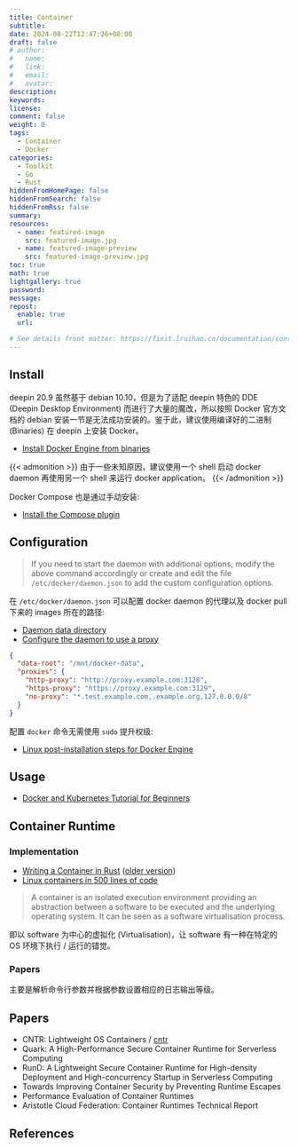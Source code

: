 ```yaml
---
title: Container
subtitle:
date: 2024-08-22T12:47:26+08:00
draft: false
# author:
#   name:
#   link:
#   email:
#   avatar:
description:
keywords:
license:
comment: false
weight: 0
tags:
  - Container
  - Docker
categories:
  - Toolkit
  - Go
  - Rust
hiddenFromHomePage: false
hiddenFromSearch: false
hiddenFromRss: false
summary:
resources:
  - name: featured-image
    src: featured-image.jpg
  - name: featured-image-preview
    src: featured-image-preview.jpg
toc: true
math: true
lightgallery: true
password:
message:
repost:
  enable: true
  url:

# See details front matter: https://fixit.lruihao.cn/documentation/content-management/introduction/#front-matter
---
```


<!--more-->

## Install

deepin 20.9 虽然基于 debian 10.10，但是为了适配 deepin 特色的 DDE (Deepin Desktop Environment) 而进行了大量的魔改，所以按照 Docker 官方文档的 debian 安装一节是无法成功安装的。鉴于此，建议使用编译好的二进制 (Binaries) 在 deepin 上安装 Docker。

- [Install Docker Engine from binaries](https://docs.docker.com/engine/install/binaries/)

{{< admonition >}}
由于一些未知原因，建议使用一个 shell 启动 docker daemon 再使用另一个 shell 来运行 docker application。
{{< /admonition >}}

Docker Compose 也是通过手动安装:

- [Install the Compose plugin](https://docs.docker.com/compose/install/linux/#install-the-plugin-manually)

## Configuration

> If you need to start the daemon with additional options, modify the above command accordingly or create and edit the file `/etc/docker/daemon.json` to add the custom configuration options.

在 `/etc/docker/daemon.json` 可以配置 docker daemon 的代理以及 docker pull 下来的 images 所在的路径:

- [Daemon data directory](https://docs.docker.com/engine/daemon/#daemon-data-directory)
- [Configure the daemon to use a proxy](https://docs.docker.com/engine/daemon/proxy/)

```json
{
  "data-root": "/mnt/docker-data",
  "proxies": {
    "http-proxy": "http://proxy.example.com:3128",
    "https-proxy": "https://proxy.example.com:3129",
    "no-proxy": "*.test.example.com,.example.org,127.0.0.0/8"
  }
}
```

配置 `docker` 命令无需使用 `sudo` 提升权级:

- [Linux post-installation steps for Docker Engine](https://docs.docker.com/engine/install/linux-postinstall/)

## Usage

- [Docker and Kubernetes Tutorial for Beginners](https://www.youtube.com/playlist?list=PLy7NrYWoggjwPggqtFsI_zMAwvG0SqYCb)

## Container Runtime

### Implementation

- [Writing a Container in Rust](https://litchipi.site/serie/containers_in_rust) ([older version](https://litchipi.github.io/series/container_in_rust))
- [Linux containers in 500 lines of code](https://blog.lizzie.io/linux-containers-in-500-loc.html)

> A container is an isolated execution environment providing an abstraction between a software to be executed and the underlying operating system. It can be seen as a software virtualisation process.

即以 software 为中心的虚拟化 (Virtualisation)，让 software 有一种在特定的 OS 环境下执行 / 运行的错觉。

### Papers

主要是解析命令行参数并根据参数设置相应的日志输出等级。

## Papers

- CNTR: Lightweight OS Containers / [cntr](https://github.com/Mic92/cntr)
- Quark: A High-Performance Secure Container Runtime for Serverless Computing
- RunD: A Lightweight Secure Container Runtime for High-density Deployment and High-concurrency Startup in Serverless Computing
- Towards Improving Container Security by Preventing Runtime Escapes
- Performance Evaluation of Container Runtimes
- Aristotle Cloud Federation: Container Runtimes Technical Report

## References

